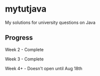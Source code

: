 # mytutjava
My solutions for university questions on Java

## Progress

Week 2 - Complete

Week 3 - Complete

Week 4+ - Doesn't open until Aug 18th
